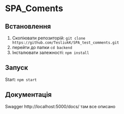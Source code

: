 # SPA_Coments


## Встановлення

1. Скопіювати репозиторій: `git clone https://github.com/TesliukK/SPA_test_comments.git`
2. перейти до папки `cd backend`
3. Інсталювати залежності: `npm install`

## Запуск

Start: `npm start`

## Документація
Swagger
http://localhost:5000/docs/
там все описано

